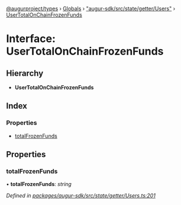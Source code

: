 [@augurproject/types](../README.md) › [Globals](../globals.md) › ["augur-sdk/src/state/getter/Users"](../modules/_augur_sdk_src_state_getter_users_.md) › [UserTotalOnChainFrozenFunds](_augur_sdk_src_state_getter_users_.usertotalonchainfrozenfunds.md)

# Interface: UserTotalOnChainFrozenFunds

## Hierarchy

* **UserTotalOnChainFrozenFunds**

## Index

### Properties

* [totalFrozenFunds](_augur_sdk_src_state_getter_users_.usertotalonchainfrozenfunds.md#totalfrozenfunds)

## Properties

###  totalFrozenFunds

• **totalFrozenFunds**: *string*

*Defined in [packages/augur-sdk/src/state/getter/Users.ts:201](https://github.com/AugurProject/augur/blob/88b6e76efb/packages/augur-sdk/src/state/getter/Users.ts#L201)*
